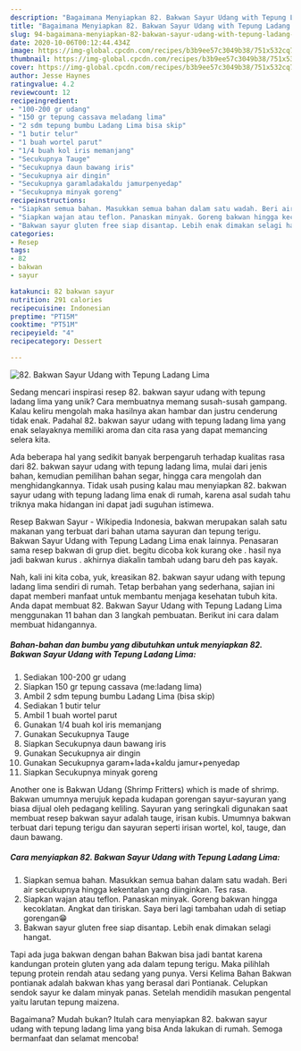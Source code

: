 ```yaml
---
description: "Bagaimana Menyiapkan 82. Bakwan Sayur Udang with Tepung Ladang Lima yang Enak Banget"
title: "Bagaimana Menyiapkan 82. Bakwan Sayur Udang with Tepung Ladang Lima yang Enak Banget"
slug: 94-bagaimana-menyiapkan-82-bakwan-sayur-udang-with-tepung-ladang-lima-yang-enak-banget
date: 2020-10-06T00:12:44.434Z
image: https://img-global.cpcdn.com/recipes/b3b9ee57c3049b38/751x532cq70/82-bakwan-sayur-udang-with-tepung-ladang-lima-foto-resep-utama.jpg
thumbnail: https://img-global.cpcdn.com/recipes/b3b9ee57c3049b38/751x532cq70/82-bakwan-sayur-udang-with-tepung-ladang-lima-foto-resep-utama.jpg
cover: https://img-global.cpcdn.com/recipes/b3b9ee57c3049b38/751x532cq70/82-bakwan-sayur-udang-with-tepung-ladang-lima-foto-resep-utama.jpg
author: Jesse Haynes
ratingvalue: 4.2
reviewcount: 12
recipeingredient:
- "100-200 gr udang"
- "150 gr tepung cassava meladang lima"
- "2 sdm tepung bumbu Ladang Lima bisa skip"
- "1 butir telur"
- "1 buah wortel parut"
- "1/4 buah kol iris memanjang"
- "Secukupnya Tauge"
- "Secukupnya daun bawang iris"
- "Secukupnya air dingin"
- "Secukupnya garamladakaldu jamurpenyedap"
- "Secukupnya minyak goreng"
recipeinstructions:
- "Siapkan semua bahan. Masukkan semua bahan dalam satu wadah. Beri air secukupnya hingga kekentalan yang diinginkan. Tes rasa."
- "Siapkan wajan atau teflon. Panaskan minyak. Goreng bakwan hingga kecoklatan. Angkat dan tiriskan. Saya beri lagi tambahan udah di setiap gorengan😁"
- "Bakwan sayur gluten free siap disantap. Lebih enak dimakan selagi hangat."
categories:
- Resep
tags:
- 82
- bakwan
- sayur

katakunci: 82 bakwan sayur 
nutrition: 291 calories
recipecuisine: Indonesian
preptime: "PT15M"
cooktime: "PT51M"
recipeyield: "4"
recipecategory: Dessert

---
```



![82. Bakwan Sayur Udang with Tepung Ladang Lima](https://img-global.cpcdn.com/recipes/b3b9ee57c3049b38/751x532cq70/82-bakwan-sayur-udang-with-tepung-ladang-lima-foto-resep-utama.jpg)

Sedang mencari inspirasi resep 82. bakwan sayur udang with tepung ladang lima yang unik? Cara membuatnya memang susah-susah gampang. Kalau keliru mengolah maka hasilnya akan hambar dan justru cenderung tidak enak. Padahal 82. bakwan sayur udang with tepung ladang lima yang enak selayaknya memiliki aroma dan cita rasa yang dapat memancing selera kita.

Ada beberapa hal yang sedikit banyak berpengaruh terhadap kualitas rasa dari 82. bakwan sayur udang with tepung ladang lima, mulai dari jenis bahan, kemudian pemilihan bahan segar, hingga cara mengolah dan menghidangkannya. Tidak usah pusing kalau mau menyiapkan 82. bakwan sayur udang with tepung ladang lima enak di rumah, karena asal sudah tahu triknya maka hidangan ini dapat jadi suguhan istimewa.

Resep Bakwan Sayur - Wikipedia Indonesia, bakwan merupakan salah satu makanan yang terbuat dari bahan utama sayuran dan tepung terigu. Bakwan Sayur Udang with Tepung Ladang Lima enak lainnya. Penasaran sama resep bakwan di grup diet. begitu dicoba kok kurang oke . hasil nya jadi bakwan kurus . akhirnya diakalin tambah udang baru deh pas kayak.


Nah, kali ini kita coba, yuk, kreasikan 82. bakwan sayur udang with tepung ladang lima sendiri di rumah. Tetap berbahan yang sederhana, sajian ini dapat memberi manfaat untuk membantu menjaga kesehatan tubuh kita. Anda dapat membuat 82. Bakwan Sayur Udang with Tepung Ladang Lima menggunakan 11 bahan dan 3 langkah pembuatan. Berikut ini cara dalam membuat hidangannya.

<!--inarticleads1-->

##### Bahan-bahan dan bumbu yang dibutuhkan untuk menyiapkan 82. Bakwan Sayur Udang with Tepung Ladang Lima:

1. Sediakan 100-200 gr udang
1. Siapkan 150 gr tepung cassava (me:ladang lima)
1. Ambil 2 sdm tepung bumbu Ladang Lima (bisa skip)
1. Sediakan 1 butir telur
1. Ambil 1 buah wortel parut
1. Gunakan 1/4 buah kol iris memanjang
1. Gunakan Secukupnya Tauge
1. Siapkan Secukupnya daun bawang iris
1. Gunakan Secukupnya air dingin
1. Gunakan Secukupnya garam+lada+kaldu jamur+penyedap
1. Siapkan Secukupnya minyak goreng


Another one is Bakwan Udang (Shrimp Fritters) which is made of shrimp. Bakwan umumnya merujuk kepada kudapan gorengan sayur-sayuran yang biasa dijual oleh pedagang keliling. Sayuran yang seringkali digunakan saat membuat resep bakwan sayur adalah tauge, irisan kubis. Umumnya bakwan terbuat dari tepung terigu dan sayuran seperti irisan wortel, kol, tauge, dan daun bawang. 

<!--inarticleads2-->

##### Cara menyiapkan 82. Bakwan Sayur Udang with Tepung Ladang Lima:

1. Siapkan semua bahan. Masukkan semua bahan dalam satu wadah. Beri air secukupnya hingga kekentalan yang diinginkan. Tes rasa.
1. Siapkan wajan atau teflon. Panaskan minyak. Goreng bakwan hingga kecoklatan. Angkat dan tiriskan. Saya beri lagi tambahan udah di setiap gorengan😁
1. Bakwan sayur gluten free siap disantap. Lebih enak dimakan selagi hangat.


Tapi ada juga bakwan dengan bahan Bakwan bisa jadi bantat karena kandungan protein gluten yang ada dalam tepung terigu. Maka pilihlah tepung protein rendah atau sedang yang punya. Versi Kelima Bahan Bakwan pontianak adalah bakwan khas yang berasal dari Pontianak. Celupkan sendok sayur ke dalam minyak panas. Setelah mendidih masukan pengental yaitu larutan tepung maizena. 

Bagaimana? Mudah bukan? Itulah cara menyiapkan 82. bakwan sayur udang with tepung ladang lima yang bisa Anda lakukan di rumah. Semoga bermanfaat dan selamat mencoba!
